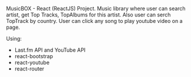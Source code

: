 MusicBOX - React (ReactJS) Project. 
Music library where user can search artist, get Top Tracks, TopAlbums for this artist.
Also user can serch TopTrack by country.
User can click any song to play youtube video on a page.


Using: 
 - Last.fm API and YouTube API
 - react-bootstrap
 - react-youtube
 - react-router

